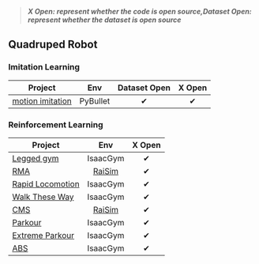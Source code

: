 >  ***X Open: represent whether the code is open source,Dataset Open: represent whether the dataset is open source***

## Quadruped Robot

### Imitation Learning

| Project                                                      |   Env    | Dataset Open |  X Open  |
| ------------------------------------------------------------ | :------: | :----------: | :------: |
| [motion imitation](https://xbpeng.github.io/projects/Robotic_Imitation/index.html) | PyBullet |   &#x2714;   | &#x2714; |

### Reinforcement Learning

| Project                                                      |              Env              |  X Open  |
| ------------------------------------------------------------ | :---------------------------: | :------: |
| [Legged gym](https://github.com/whaleRobot/Robot-Learning/blob/master/codes/locomotion/Legged-Gym.md) |           IsaacGym            | &#x2714; |
| [RMA](https://ashish-kmr.github.io/rma-legged-robots/)       | [RaiSim](https://raisim.com/) | &#x2714; |
| [Rapid Locomotion](https://github.com/Evan-wyl/Robot-Learning/blob/master/codes/quadruped/Rapid-Locomotion.md) |           IsaacGym            | &#x2714; |
| [Walk These Way](https://gmargo11.github.io/walk-these-ways/) |           IsaacGym            | &#x2714; |
| [CMS](https://antonilo.github.io/vision_locomotion/)         | [RaiSim](https://raisim.com/) | &#x2714; |
| [Parkour](https://robot-parkour.github.io/)                  |           IsaacGym            | &#x2714; |
| [Extreme Parkour](https://extreme-parkour.github.io/)        |           IsaacGym            | &#x2714; |
| [ABS](https://agile-but-safe.github.io/)                     |           IsaacGym            | &#x2714; |